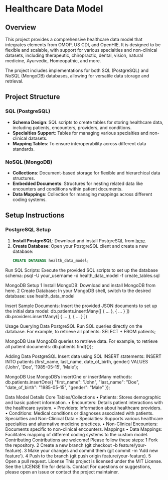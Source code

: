 # Healthcare Data Model

## Overview

This project provides a comprehensive healthcare data model that integrates elements from OMOP, US CDI, and OpenHIE. It is designed to be flexible and scalable, with support for various specialties and non-clinical datasets, including therapeutic, chiropractic, dental, vision, natural medicine, Ayurvedic, Homeopathic, and more.

The project includes implementations for both SQL (PostgreSQL) and NoSQL (MongoDB) databases, allowing for versatile data storage and retrieval.

## Project Structure

### SQL (PostgreSQL)
- **Schema Design**: SQL scripts to create tables for storing healthcare data, including patients, encounters, providers, and conditions.
- **Specialties Support**: Tables for managing various specialties and non-clinical datasets.
- **Mapping Tables**: To ensure interoperability across different data standards.

### NoSQL (MongoDB)
- **Collections**: Document-based storage for flexible and hierarchical data structures.
- **Embedded Documents**: Structures for nesting related data like encounters and conditions within patient documents.
- **Data Mappings**: Collection for managing mappings across different coding systems.

## Setup Instructions

### PostgreSQL Setup

1. **Install PostgreSQL**: Download and install PostgreSQL from [here](https://www.postgresql.org/download/).
2. **Create Database**: Open your PostgreSQL client and create a new database:
   ```sql
   CREATE DATABASE health_data_model;

Run SQL Scripts: Execute the provided SQL scripts to set up the database schema:
psql -U your_username -d health_data_model -f create_tables.sql

MongoDB Setup
	1	Install MongoDB: Download and install MongoDB from here.
	2	Create Database: In your MongoDB shell, switch to the desired database:
use health_data_model

Insert Sample Documents: Insert the provided JSON documents to set up the initial data model:
db.patients.insertMany([ { ... }, { ... } ])
db.providers.insertMany([ { ... }, { ... } ])

Usage
Querying Data
PostgreSQL
Run SQL queries directly on the database. For example, to retrieve all patients:
SELECT * FROM patients;

MongoDB
Use MongoDB queries to retrieve data. For example, to retrieve all patient documents:
db.patients.find({});

Adding Data
PostgreSQL
Insert data using SQL INSERT statements:
INSERT INTO patients (first_name, last_name, date_of_birth, gender) VALUES ('John', 'Doe', '1985-05-15', 'Male');

MongoDB
Use MongoDB’s insertOne or insertMany methods:
db.patients.insertOne({ "first_name": "John", "last_name": "Doe", "date_of_birth": "1985-05-15", "gender": "Male" });

Data Model Details
Core Tables/Collections
	•	Patients: Stores demographic and basic patient information.
	•	Encounters: Details patient interactions with the healthcare system.
	•	Providers: Information about healthcare providers.
	•	Conditions: Medical conditions or diagnoses associated with patients.
Specialties and Non-Clinical Data
	•	Specialties: Supports various healthcare specialties and alternative medicine practices.
	•	Non-Clinical Encounters: Documents specific to non-clinical encounters.
Mappings
	•	Data Mappings: Facilitates mapping of different coding systems to the custom model.
Contributing
Contributions are welcome! Please follow these steps:
	1	Fork the repository.
	2	Create a new branch (git checkout -b feature/your-feature).
	3	Make your changes and commit them (git commit -m 'Add new feature').
	4	Push to the branch (git push origin feature/your-feature).
	5	Open a pull request.
License
This project is licensed under the MIT License. See the LICENSE file for details.
Contact
For questions or suggestions, please open an issue or contact the project maintainer.
